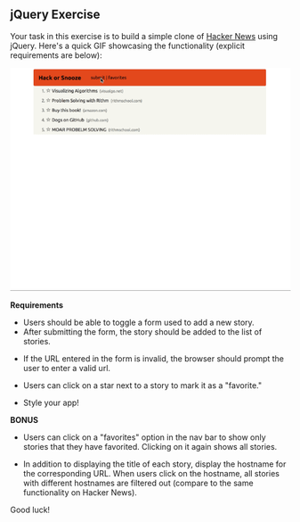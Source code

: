 ## jQuery Exercise

Your task in this exercise is to build a simple clone of [Hacker News](https://news.ycombinator.com/) using jQuery. Here's a quick GIF showcasing the functionality (explicit requirements are below):

![Hacker news clone functionality](./images/hackorsnooze.gif)

__Requirements__

* Users should be able to toggle a form used to add a new story.
  <!-- the submit button should toggle a submit FORM 
    can make submit a button or just text on a nav bar
    add event listener on click to toggle
    could use a toggle method from jquery-->
  <!-- bootstrap has collapse method built in! -->
  <!-- once in the form you can submit a new story
  might need to use prevent Default
  need to grab a value from form 
  append these values to an ordered list using jQuery
  -->
* After submitting the form, the story should be added to the list of stories.
  <!-- might need to use prevent Default
  need to grab a value from form  -->
<!-- append values from form to an ordered list-->
<!-- can use jQuery and append to div and style -->
* If the URL entered in the form is invalid, the browser should prompt the user to enter a valid url.
<!-- this should be a short code, I've used it before in meme generator -->
* Users can click on a star next to a story to mark it as a "favorite."
<!-- look up how to style, use an event listener for clicks
    toggle between favorite and unfav
    possiblity have a class toggle -->
* Style your app! 
<!-- bootstrap/css -->

__BONUS__

* Users can click on a "favorites" option in the nav bar to show only stories that they have favorited. Clicking on it again shows all stories.
<!-- add event listener when clicking on  favorites to only show favorite class
hide  -->
<!-- hide divs of the ordered list and show favorite list -->
<!-- need to toggle favorite nav and all nav -->
<!-- need to store favorite stories somewhere -->
* In addition to displaying the title of each story, display the hostname for the corresponding URL. When users click on the hostname, all stories with different hostnames are filtered out (compare to the same functionality on Hacker News).
<!-- would prob need to use window.location.host and filter out all of that -->

Good luck!